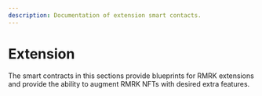 ```yaml
---
description: Documentation of extension smart contacts.
---
```


# Extension

The smart contracts in this sections provide blueprints for RMRK extensions and provide the ability to augment RMRK NFTs with desired extra features.
